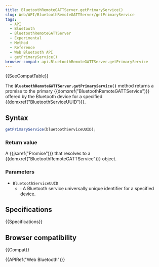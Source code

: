 ```yaml
---
title: BluetoothRemoteGATTServer.getPrimaryService()
slug: Web/API/BluetoothRemoteGATTServer/getPrimaryService
tags:
  - API
  - Bluetooth
  - BluetoothRemoteGATTServer
  - Experimental
  - Method
  - Reference
  - Web Bluetooth API
  - getPrimaryService()
browser-compat: api.BluetoothRemoteGATTServer.getPrimaryService
---
```

{{SeeCompatTable}}

The **`BluetoothRemoteGATTServer.getPrimaryService()`** method
returns a promise to the primary {{domxref("BluetoothRemoteGATTService")}} offered by the
Bluetooth device for a specified {{domxref("BluetoothServiceUUID")}}.

## Syntax

```js
getPrimaryService(bluetoothServiceUUID);
```

### Return value

A {{jsxref("Promise")}} that resolves to a {{domxref("BluetoothRemoteGATTService")}} object.

### Parameters

- `BluetoothServiceUUID`
  - : A Bluetooth service universally unique identifier for a specified device.

## Specifications

{{Specifications}}

## Browser compatibility

{{Compat}}

{{APIRef("Web Bluetooth")}}
